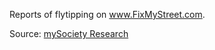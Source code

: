 Reports of flytipping on <a href="https://www.fixmystreet.com/" target="_blank">www.FixMyStreet.com</a>. 

Source: <a href="https://research.mysociety.org/sites/fms_maps/" target="_blank">mySociety Research</a>



